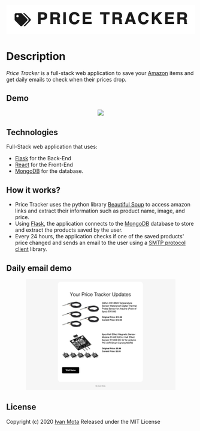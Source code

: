 <div align="center">
  <img src="./.github/logo.png" alt="Price Tracker Logo">
</div>

# Description
*Price Tracker* is a full-stack web application to save your [Amazon](https://amazon.com) items and get daily emails to check when their prices drop.

## Demo
<div align="center">
  <img src="./.github/demo.gif" width="800"/>
</div>

## Technologies
Full-Stack web application that uses:
* [Flask](https://flask.palletsprojects.com/en/1.1.x/) for the Back-End
* [React](https://reactjs.org/) for the Front-End
* [MongoDB](https://www.mongodb.com/) for the database.

## How it works?
* Price Tracker uses the python library [Beautiful Soup](https://www.crummy.com/software/BeautifulSoup/bs4/doc/) to access amazon links and extract their information such as product name, image, and price.
* Using [Flask](https://flask.palletsprojects.com/en/1.1.x/), the application connects to the [MongoDB](https://www.mongodb.com/) database to store and extract the products saved by the user.
* Every 24 hours, the application checks if one of the saved products' price changed and sends an email to the user using a [SMTP protocol client](https://docs.python.org/3/library/smtplib.html) library.

## Daily email demo
<div align="center">
  <img src="./.github/email.png" width="400"/>
</div>

## License
Copyright (c) 2020 [Ivan Mota](https://ivanmtta.github.io/)
Released under the MIT License
